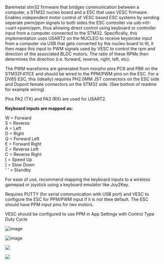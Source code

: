 Baremetal stm32 firmware that bridges communication between a computer, a STM32 nucleo board and a ESC that uses VESC firmware. Enables independent motor control of VESC based ESC systems by sending seperate pwm/ppm signals to both sides the ESC controller via usb->ttl->uart->pwm/ppm, thus allowing direct control using keyboard or controller input from a computer connected to the STM32. Specifically, this implementation uses USART2 on the NUCLEO to receive keystroke input from a computer via USB that gets converted by the nucleo board to ttl, it then maps this input to PWM signals used by VESC to control the rpm and direction of the associated BLDC motors. The ratio of these RPMs then determines the direction (i.e. forward, reverse, right, left, etc).

The PWM waveforms are generated from morpho pins PC6 and PB6 on the STM32F411CE and should be wired to the PPM/PWM pins on the ESC. For a DV6S ESC, this (ideally) requires PH2.0MM JST connectors on the ESC side and Dupont female connectors on the STM32 side. (See bottom of readme for example wiring)

Pins PA2 (TX) and PA3 (RX) are used for USART2.

**Keyboard inputs are mapped as:**  

W = Forward  
S = Reverse  
A = Left  
D = Right  
Q = Forward Left  
E = Forward Right  
Z = Reverse Left  
C = Reverse Right  
[ = Speed Up  
] = Slow Down  
' ' = Standby  

For ease of use, recommend mapping the keyboard inputs to a wireless gamepad or joystick using a keyboard emulator like Joy2Key.

Requires PUTTY (for serial communication with USB port) and VESC to configure the ESC for PPM/PWM input if it is not thee default. The ESC should have PPM input pins for two motors.

VESC should be configured to use PPM in App Settings with Control Type Duty Cycle

![image](https://github.com/user-attachments/assets/301c3701-9792-4ffe-94b8-05894c9145e6)

![image](https://github.com/user-attachments/assets/059bc42d-0e93-4d84-8005-6cdc22be5d67)

![](https://github.com/user-attachments/assets/ed18ae16-3a34-4daf-923c-4338748e437d)

![](https://github.com/user-attachments/assets/72610c16-28c4-4567-8a9d-8bed2a337871)
